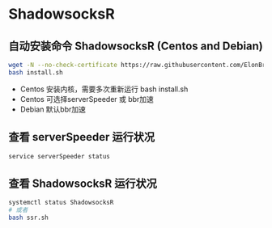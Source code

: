 # ShadowsocksR

## 自动安装命令 ShadowsocksR (Centos and Debian)
``` bash
wget -N --no-check-certificate https://raw.githubusercontent.com/ElonBrown/ShadowsocksR/master/install.sh
bash install.sh
```
- Centos 安装内核，需要多次重新运行 bash install.sh
- Centos 可选择serverSpeeder 或 bbr加速
- Debian 默认bbr加速


## 查看 serverSpeeder 运行状况
``` bash
service serverSpeeder status
```

## 查看 ShadowsocksR 运行状况
``` bash
systemctl status ShadowsocksR
# 或者
bash ssr.sh
```